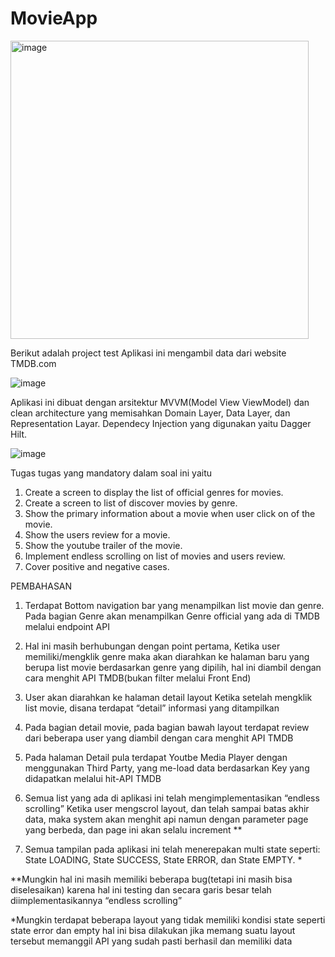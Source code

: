 # MovieApp


<img width="477" alt="image" src="https://user-images.githubusercontent.com/20677616/225357927-5bff00d5-e16a-46b4-af74-0e1bb0759565.png">


Berikut adalah project test
Aplikasi ini mengambil data dari website TMDB.com

![image](https://user-images.githubusercontent.com/20677616/225358265-de018717-83aa-43f7-b568-0eb056f6115d.png)
 
Aplikasi ini dibuat dengan arsitektur MVVM(Model View ViewModel) dan clean architecture yang memisahkan Domain Layer, Data Layer, dan Representation Layar. Dependecy Injection yang digunakan yaitu Dagger Hilt.

![image](https://user-images.githubusercontent.com/20677616/225358340-5954bce7-b6ff-4cd8-aee7-03f1f247d386.png)

 
Tugas tugas yang mandatory dalam soal ini yaitu
1. Create a screen to display the list of official genres for movies. 
2. Create a screen to list of discover movies by genre.
3. Show the primary information about a movie when user click on of the movie.
4. Show the users review for a movie. 
5. Show the youtube trailer of the movie. 
6. Implement endless scrolling on list of movies and users review. 
7. Cover positive and negative cases.

PEMBAHASAN

1.	Terdapat Bottom navigation bar yang menampilkan list movie dan genre. Pada bagian Genre akan menampilkan Genre official yang ada di TMDB melalui endpoint API

2.	Hal ini masih berhubungan dengan point pertama, Ketika user memiliki/mengklik genre maka akan diarahkan ke halaman baru yang berupa list movie berdasarkan genre yang dipilih, hal ini diambil dengan cara menghit API TMDB(bukan filter melalui Front End)

3.	User akan diarahkan ke halaman detail layout Ketika setelah mengklik list movie, disana terdapat “detail” informasi yang ditampilkan 

4.	Pada bagian detail movie, pada bagian bawah layout terdapat review dari beberapa user yang diambil dengan cara menghit API TMDB

5.	Pada halaman Detail pula terdapat Youtbe Media Player dengan menggunakan Third Party, yang me-load data berdasarkan Key yang didapatkan melalui hit-API TMDB

6.	Semua list yang ada di aplikasi ini telah mengimplementasikan “endless scrolling” Ketika user mengscrol layout, dan telah sampai batas akhir data, maka system akan menghit api namun dengan parameter page yang berbeda, dan page ini akan selalu increment **

7.	Semua tampilan pada aplikasi ini telah menerepakan multi state seperti: State LOADING, State SUCCESS, State ERROR, dan State EMPTY. *

**Mungkin hal ini masih memiliki beberapa bug(tetapi ini masih bisa diselesaikan) karena hal ini testing dan secara garis besar telah diimplementasikannya “endless scrolling”

*Mungkin terdapat beberapa layout yang tidak memiliki kondisi state seperti state error dan empty hal ini bisa dilakukan jika memang suatu layout tersebut memanggil API yang sudah pasti berhasil dan memiliki data
